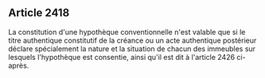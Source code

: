 Article 2418
----
La constitution d'une hypothèque conventionnelle n'est valable que si le titre
authentique constitutif de la créance ou un acte authentique postérieur déclare
spécialement la nature et la situation de chacun des immeubles sur lesquels
l'hypothèque est consentie, ainsi qu'il est dit à l'article 2426 ci-après.
